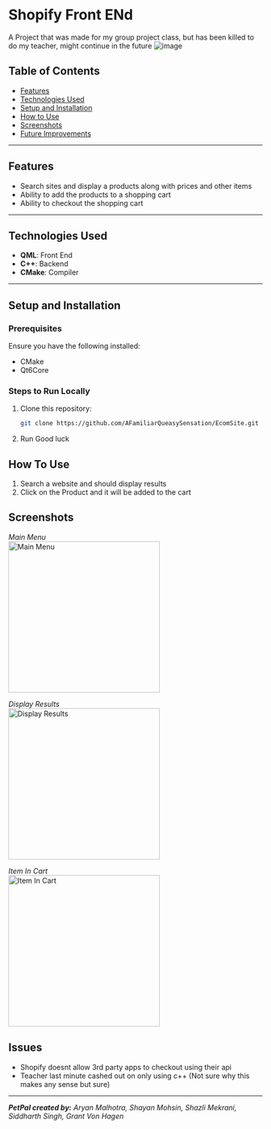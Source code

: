 
# Shopify Front ENd

A Project that was made for my group project class, but has been killed to do my teacher, might continue in the future
![image](https://github.com/user-attachments/assets/29394389-149a-437a-a852-f0ff0ac4e9a1)


## Table of Contents
- [Features](#features)
- [Technologies Used](#technologies-used)
- [Setup and Installation](#setup-and-installation)
- [How to Use](#how-to-use)
- [Screenshots](#screenshots)
- [Future Improvements](#future-improvements)

---

## Features
- Search sites and display a products along with prices and other items
- Ability to add the products to a shopping cart
- Ability to checkout the shopping cart

---

## Technologies Used
- **QML**: Front End
- **C++**: Backend
- **CMake**: Compiler

---

## Setup and Installation

### Prerequisites
Ensure you have the following installed:
- CMake
- Qt6Core

### Steps to Run Locally
1. Clone this repository:
   ```bash
   git clone https://github.com/AFamiliarQueasySensation/EcomSite.git

2. Run Good luck



## How To Use
1. Search a website and should display results
2. Click on the Product and it will be added to the cart

## Screenshots
_Main Menu_ <br>
<img src="https://imgur.com/a/CXeYEU5" alt="Main Menu" width="300">

_Display Results_ <br>
<img src="https://imgur.com/3MIXwhm" alt="Display Results" width="300">

_Item In Cart_ <br>
<img src="https://imgur.com/2V2HRzB" alt="Item In Cart" width="300">


## Issues
- Shopify doesnt allow 3rd party apps to checkout using their api
- Teacher last minute cashed out on only using c++ (Not sure why this makes any sense but sure)

---

_**PetPal created by:** Aryan Malhotra, Shayan Mohsin, Shazli Mekrani, Siddharth Singh, Grant Von Hagen_

